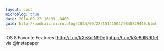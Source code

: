 ```yaml
---
layout: post
microblog: true
date: 2014-09-22 16:33 -0400
guid: http://padraic.micro.blog/2014/09/22/t514150479840829440.html
---
```

iOS 8 Favorite Features [http://t.co/kXe8dlN9De](http://t.co/kXe8dlN9De) via @instapaper
